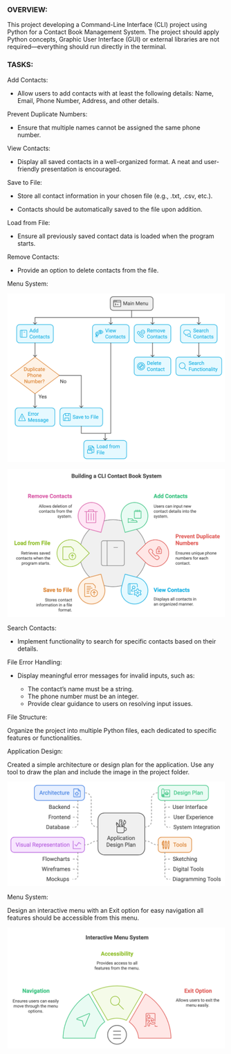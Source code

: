 ### OVERVIEW:

This project developing a Command-Line Interface (CLI) project using Python for a Contact Book Management System. The project should apply Python concepts, Graphic User Interface (GUI) or external libraries are not required—everything should run directly in the terminal.

### TASKS:

Add Contacts:

- Allow users to add contacts with at least the following details: Name, Email, Phone Number, Address, and other details.

Prevent Duplicate Numbers:

- Ensure that multiple names cannot be assigned the same phone number.

View Contacts:

- Display all saved contacts in a well-organized format. A neat and user-friendly presentation is encouraged.

Save to File:

- Store all contact information in your chosen file (e.g., .txt, .csv, etc.).

- Contacts should be automatically saved to the file upon addition.

Load from File:

- Ensure all previously saved contact data is loaded when the program starts.

Remove Contacts:

- Provide an option to delete contacts from the file.

Menu System:

![alt text](docs/images/img1.png)

![alt text](docs/images/img2.png)

Search Contacts:

- Implement functionality to search for specific contacts based on their details.

File Error Handling:

- Display meaningful error messages for invalid inputs, such as:

  - The contact’s name must be a string.
  - The phone number must be an integer.
  - Provide clear guidance to users on resolving input issues.


File Structure:

Organize the project into multiple Python files, each dedicated to specific features or functionalities.

Application Design:

Created a simple architecture or design plan for the application. Use any tool to draw the plan  and include the image in the project folder.

![alt text](docs/images/img3.png)


Menu System:

Design an interactive menu with an Exit option for easy navigation all features should be accessible from this menu.

![alt text](docs/images/img4.png)
